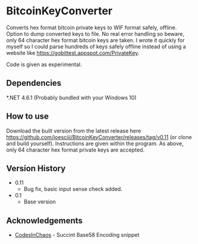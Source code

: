 # BitcoinKeyConverter

Converts hex format bitcoin private keys to WIF format safely, offline. Option to dump converted keys to file.
No real error handling so beware, only 64 character hex format bitcoin keys are taken. I wrote it quickly for myself so I could parse hundreds of keys safely offline instead of using a website like https://gobittest.appspot.com/PrivateKey. 

Code is given as experimental.

## Dependencies

*.NET 4.6.1 (Probably bundled with your Windows 10)

## How to use

Download the built version from the latest release here https://github.com/joesciii/BitcoinKeyConverter/releases/tag/v0.11 (or clone and build yourself). Instructions are given within the program. As above, only 64 character hex format private keys are accepted.

## Version History

* 0.11
    * Bug fix, basic input sense check added.
* 0.1
    * Base version

## Acknowledgements

* [CodesInChaos](https://gist.github.com/CodesInChaos/3175971) - Succint Base58 Encoding snippet




